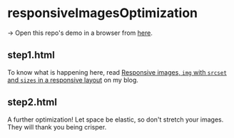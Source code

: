 # responsiveImagesOptimization

&rarr; Open this repo's demo in a browser from [here](https://www.andreaverlicchi.eu/responsiveImagesOptimization/).

## step1.html

To know what is happening here, read [Responsive images, `img` with `srcset` and `sizes` in a responsive layout](https://www.andreaverlicchi.eu/responsive-images-you-dont-need-picture-tag/) on my blog. 

## step2.html

A further optimization! Let space be elastic, so don't stretch your images. They will thank you being crisper.
